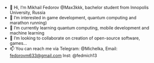 - 👋 Hi, I’m Mikhail Fedorov @Max3kkk, bachelor student from Innopolis University, Russia
- 👀 I’m interested in game development, quantum computing and marathon running)
- 🌱 I’m currently learning quantum computing, mobile development and machine learning
- 💞️ I’m looking to collaborate on creation of open-source software, games...
- 📫 You can reach me via Telegram: @Michelka, Email: fedorovm633@gmail.com Inst: @fedmich13

<!---
Max3kkk/Max3kkk is a ✨ special ✨ repository because its `README.md` (this file) appears on your GitHub profile.
You can click the Preview link to take a look at your changes.
--->
